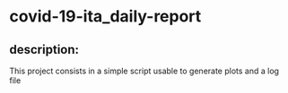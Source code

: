 # covid-19-ita_daily-report

## description:
This project consists in a simple script usable to generate plots and a log file

